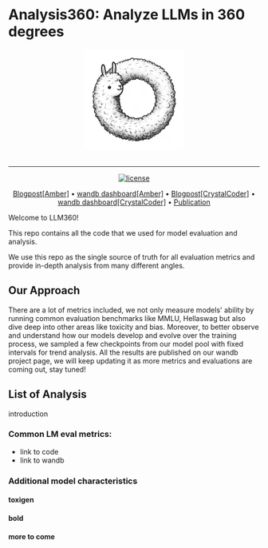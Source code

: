 # Analysis360: Analyze LLMs in 360 degrees
<div align="center">
   <img src="./docs/imgs/llm360-icon.webp"><br><br>
</div>

-----------------
<p align="center">
   <a href="https://github.com/LLM360/Analysis360/blob/dev/LICENSE"><img src="https://img.shields.io/badge/license-Apache%202.0-blue.svg" alt="license"></a>
</p>
<p align="center">
  <a href="">Blogpost[Amber]</a> •
  <a href="">wandb dashboard[Amber]</a> •
  <a href="">Blogpost[CrystalCoder]</a> •
  <a href="">wandb dashboard[CrystalCoder]</a> •
  <a href="">Publication</a>
</p>
Welcome to LLM360! 

This repo contains all the code that we used for model evaluation and analysis.

We use this repo as the single source of truth for all evaluation metrics and provide in-depth analysis from many different angles.

## Our Approach
There are a lot of metrics included, we not only measure models' ability by running common evaluation benchmarks like MMLU, Hellaswag but also dive deep into other areas like toxicity and bias. 
Moreover, to better observe and understand how our models develop and evolve over the training process, we sampled a few checkpoints from our model pool with fixed intervals for trend analysis.
All the results are published on our wandb project page, we will keep updating it as more metrics and evaluations are coming out, stay tuned!

## List of Analysis
introduction
### Common LM eval metrics:
- link to code
- link to wandb
### Additional model characteristics
#### toxigen
#### bold
#### more to come
